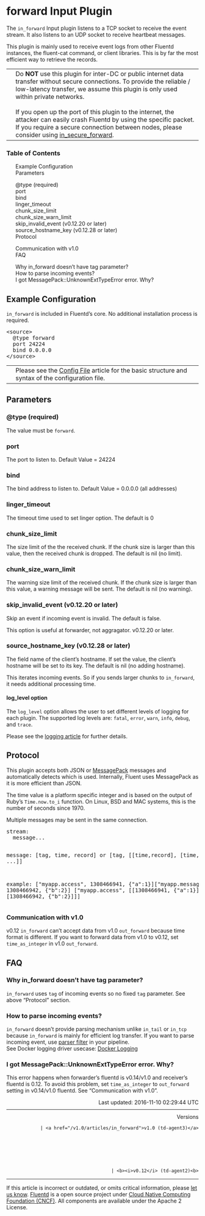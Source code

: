 <hgroup>
<h1>forward Input Plugin</h1>
</hgroup>
<p>The <code>in_forward</code> Input plugin listens to a TCP socket to receive the event stream. It also listens to an UDP socket to receive heartbeat messages.</p>
<p>This plugin is mainly used to receive event logs from other Fluentd instances, the fluent-cat command, or client libraries. This is by far the most efficient way to retrieve the records.</p>
<table class="note">
<td class="icon"></td>
<td class="content">Do <b>NOT</b> use this plugin for inter-DC or public internet data transfer without secure connections. To provide the reliable / low-latency transfer, we assume this plugin is only used within private networks. <br/><br/>If you open up the port of this plugin to the internet, the attacker can easily crash Fluentd by using the specific packet. If you require a secure connection between nodes, please consider using <a href="in_secure_forward">in_secure_forward</a>.</td>
</table>
<a name="example-configuration"></a>
<section id="table-of-contents"><h3>Table of Contents</h3>
<ul id="toc">
<li class="toc-item"><a href="#example-configuration">Example Configuration</a></li>
<li class="toc-item"><a href="#parameters">Parameters</a></li>
<ul class="sub-toc">
<li class="sub-toc-item"><a href="#@type-(required)">@type (required)</a></li>
<li class="sub-toc-item"><a href="#port">port</a></li>
<li class="sub-toc-item"><a href="#bind">bind</a></li>
<li class="sub-toc-item"><a href="#linger_timeout">linger_timeout</a></li>
<li class="sub-toc-item"><a href="#chunk_size_limit">chunk_size_limit</a></li>
<li class="sub-toc-item"><a href="#chunk_size_warn_limit">chunk_size_warn_limit</a></li>
<li class="sub-toc-item"><a href="#skip_invalid_event-(v0.12.20-or-later)">skip_invalid_event (v0.12.20 or later)</a></li>
<li class="sub-toc-item"><a href="#source_hostname_key-(v0.12.28-or-later)">source_hostname_key (v0.12.28 or later)</a></li>
</ul>
<li class="toc-item"><a href="#protocol">Protocol</a></li>
<ul class="sub-toc">
<li class="sub-toc-item"><a href="#communication-with-v1.0">Communication with v1.0</a></li>
</ul>
<li class="toc-item"><a href="#faq">FAQ</a></li>
<ul class="sub-toc">
<li class="sub-toc-item"><a href="#why-in_forward-doesn%E2%80%99t-have-tag-parameter?">Why in_forward doesn’t have tag parameter?</a></li>
<li class="sub-toc-item"><a href="#how-to-parse-incoming-events?">How to parse incoming events?</a></li>
<li class="sub-toc-item"><a href="#i-got-messagepack::unknownexttypeerror-error.-why?">I got MessagePack::UnknownExtTypeError error. Why?</a></li>
</ul>
</ul>
</section>
<h2>Example Configuration</h2>
<p><code>in_forward</code> is included in Fluentd’s core. No additional installation process is required.</p>
<pre class="CodeRay">&lt;source&gt;
  @type forward
  port 24224
  bind 0.0.0.0
&lt;/source&gt;
</pre>
<table class="note">
<td class="icon"></td>
<td class="content">Please see the <a href="config-file">Config File</a> article for the basic structure and syntax of the configuration file.</td>
</table>
<a name="parameters"></a><h2>Parameters</h2>
<a name="@type-(required)"></a><h3>@type (required)</h3>
<p>The value must be <code>forward</code>.</p>
<a name="port"></a><h3>port</h3>
<p>The port to listen to. Default Value = 24224</p>
<a name="bind"></a><h3>bind</h3>
<p>The bind address to listen to. Default Value = 0.0.0.0 (all addresses)</p>
<a name="linger_timeout"></a><h3>linger_timeout</h3>
<p>The timeout time used to set linger option. The default is 0</p>
<a name="chunk_size_limit"></a><h3>chunk_size_limit</h3>
<p>The size limit of the the received chunk. If the chunk size is larger than this value, then the received chunk is dropped. The default is nil (no limit).</p>
<a name="chunk_size_warn_limit"></a><h3>chunk_size_warn_limit</h3>
<p>The warning size limit of the received chunk. If the chunk size is larger than this value, a warning message will be sent. The default is nil (no warning).</p>
<a name="skip_invalid_event-(v0.12.20-or-later)"></a><h3>skip_invalid_event (v0.12.20 or later)</h3>
<p>Skip an event if incoming event is invalid. The default is false.</p>
<p>This option is useful at forwarder, not aggragator. v0.12.20 or later.</p>
<a name="source_hostname_key-(v0.12.28-or-later)"></a><h3>source_hostname_key (v0.12.28 or later)</h3>
<p>The field name of the client’s hostname. If set the value, the client’s hostname will be set to its key. The default is nil (no adding hostname).</p>
<p>This iterates incoming events. So if you sends larger chunks to <code>in_forward</code>, it needs additional processing time.</p>
<h4>log_level option</h4>
<p>The <code>log_level</code> option allows the user to set different levels of logging for each plugin. The supported log levels are: <code>fatal</code>, <code>error</code>, <code>warn</code>, <code>info</code>, <code>debug</code>, and <code>trace</code>.</p>
<p>Please see the <a href="logging">logging article</a> for further details.</p>
<a name="protocol"></a><h2>Protocol</h2>
<p>This plugin accepts both JSON or <a href="http://msgpack.org/">MessagePack</a> messages and automatically detects which is used.  Internally, Fluent uses MessagePack as it is more efficient than JSON.</p>
<p>The time value is a platform specific integer and is based on the output of Ruby’s <code>Time.now.to_i</code> function.  On Linux, BSD and MAC systems, this is the number of seconds since 1970.</p>
<p>Multiple messages may be sent in the same connection.</p>
<pre class="CodeRay">stream:
  message...

message:
  [tag, time, record]
  or
  [tag, [[time,record], [time,record], ...]]

example:
  ["myapp.access", 1308466941, {"a":1}]["myapp.messages", 1308466942, {"b":2}]
  ["myapp.access", [[1308466941, {"a":1}], [1308466942, {"b":2}]]]
</pre>
<a name="communication-with-v1.0"></a><h3>Communication with v1.0</h3>
<p>v0.12 <code>in_forward</code> can’t accept data from v1.0 <code>out_forward</code> because time format is different.
If you want to forward data from v1.0 to v0.12, set <code>time_as_integer</code> in v1.0 <code>out_forward</code>.</p>
<a name="faq"></a><h2>FAQ</h2>
<a name="why-in_forward-doesn%E2%80%99t-have-tag-parameter?"></a><h3>Why in_forward doesn’t have tag parameter?</h3>
<p><code>in_forward</code> uses <code>tag</code> of incoming events so no fixed <code>tag</code> parameter. See above “Protocol” section.</p>
<a name="how-to-parse-incoming-events?"></a><h3>How to parse incoming events?</h3>
<p><code>in_forward</code> doesn’t provide parsing mechanism unlike <code>in_tail</code> or <code>in_tcp</code> because <code>in_forward</code> is mainly for efficient log transfer. If you want to parse incoming event, use <a href="https://github.com/tagomoris/fluent-plugin-parser">parser filter</a> in your pipeline.<br/>
See Docker logging driver usecase: <a href="http://www.fluentd.org/guides/recipes/docker-logging">Docker Logging</a></p>
<a name="i-got-messagepack::unknownexttypeerror-error.-why?"></a><h3>I got MessagePack::UnknownExtTypeError error. Why?</h3>
<p>This error happens when forwarder’s fluentd is v0.14/v1.0 and receiver’s fluentd is 0.12.
To avoid this problem, set <code>time_as_integer</code> to <code>out_forward</code> setting in v0.14/v1.0 fluentd.
See “Communication with v1.0”.</p>
<div style="text-align:right">
  Last updated: 2016-11-10 02:29:44 UTC
  </div>
<hr size="1" style="margin-top: 10px; margin-bottom: 10px; color: rgba(0, 0, 0, .15);"/>
<div style="text-align:right">
Versions 
  
    
    | <a href="/v1.0/articles/in_forward">v1.0 (td-agent3)</a>
    
  

  

  
    
    | <b><i>v0.12</i> (td-agent2)<b>
</b></b>
</div>
<hr size="1" style="margin-top: 10px; margin-bottom: 10px; color: rgba(0, 0, 0, .15);"/>
<p>
    If this article is incorrect or outdated, or omits critical information, please <a href="https://github.com/fluent/fluentd-docs/issues?state=open">let us know</a>. <a href="http://www.fluentd.org/">Fluentd</a> is a  open source project under <a href="https://cncf.io/">Cloud Native Computing Foundation (CNCF)</a>. All components are available under the Apache 2 License.
  </p>
